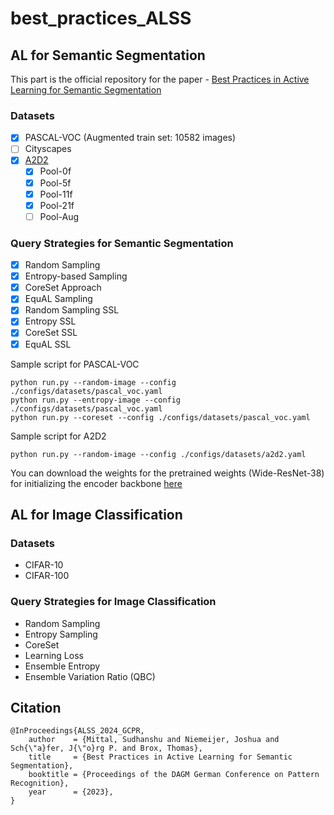 # best_practices_ALSS

## AL for Semantic Segmentation
This part is the official repository for the paper - [Best Practices in Active Learning for Semantic Segmentation](https://link.springer.com/chapter/10.1007/978-3-031-54605-1_28#citeas)

### Datasets 
- [x] PASCAL-VOC (Augmented train set: 10582 images)
- [ ] Cityscapes
- [x] [A2D2](https://www.a2d2.audi/a2d2/en.html)
    - [x] Pool-0f
    - [x] Pool-5f
    - [x] Pool-11f
    - [x] Pool-21f
    - [ ] Pool-Aug

### Query Strategies for Semantic Segmentation
- [x] Random Sampling 
- [x] Entropy-based Sampling 
- [x] CoreSet Approach
- [x] EquAL Sampling 
- [x] Random Sampling SSL
- [x] Entropy SSL
- [x] CoreSet SSL
- [x] EquAL SSL
 
Sample script for PASCAL-VOC
```
python run.py --random-image --config ./configs/datasets/pascal_voc.yaml
python run.py --entropy-image --config ./configs/datasets/pascal_voc.yaml
python run.py --coreset --config ./configs/datasets/pascal_voc.yaml
```

Sample script for A2D2
```
python run.py --random-image --config ./configs/datasets/a2d2.yaml
```

You can download the weights for the pretrained weights (Wide-ResNet-38) for initializing the encoder backbone [here](https://drive.google.com/file/d/1h37aVCfDeUW4qmsv_3Oada5SCEJ0dMr5/view?usp=sharing)

## AL for Image Classification

### Datasets
- CIFAR-10
- CIFAR-100

### Query Strategies for Image Classification
- Random Sampling
- Entropy Sampling 
- CoreSet
- Learning Loss
- Ensemble Entropy
- Ensemble Variation Ratio (QBC)

## Citation
```
@InProceedings{ALSS_2024_GCPR,
    author    = {Mittal, Sudhanshu and Niemeijer, Joshua and Sch{\"a}fer, J{\"o}rg P. and Brox, Thomas},
    title     = {Best Practices in Active Learning for Semantic Segmentation},
    booktitle = {Proceedings of the DAGM German Conference on Pattern Recognition},
    year      = {2023},
}
```
